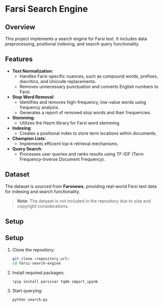 # Farsi Search Engine

## Overview
This project implements a search engine for Farsi text. It includes data preprocessing, positional indexing, and search query functionality.

## Features
- **Text Normalization**:
  - Handles Farsi-specific nuances, such as compound words, prefixes, diacritics, and Unicode replacements.
  - Removes unnecessary punctuation and converts English numbers to Farsi.
- **Stop Word Removal**:
  - Identifies and removes high-frequency, low-value words using frequency analysis.
  - Generates a report of removed stop words and their frequencies.
- **Stemming**:
  - Utilizes the Hazm library for Farsi word stemming.
- **Indexing**:
  - Creates a positional index to store term locations within documents.
- **Champion Lists**:
  - Implements efficient top-k retrieval mechanisms.
- **Query Search**:
  - Processes user queries and ranks results using TF-IDF (Term Frequency-Inverse Document Frequency).

## Dataset
The dataset is sourced from **Farsnews**, providing real-world Farsi text data for indexing and search functionality.  
> **Note**: The dataset is not included in the repository due to size and copyright considerations.


## Setup
## Setup
1. Clone the repository:
   ```bash
   git clone <repository_url>
   cd farsi-search-engine
2. Install required packages:
   ```bash
   !pip install parsivar tqdm import_ipynb
3. Start querying:
   ```bash
   python search.py
